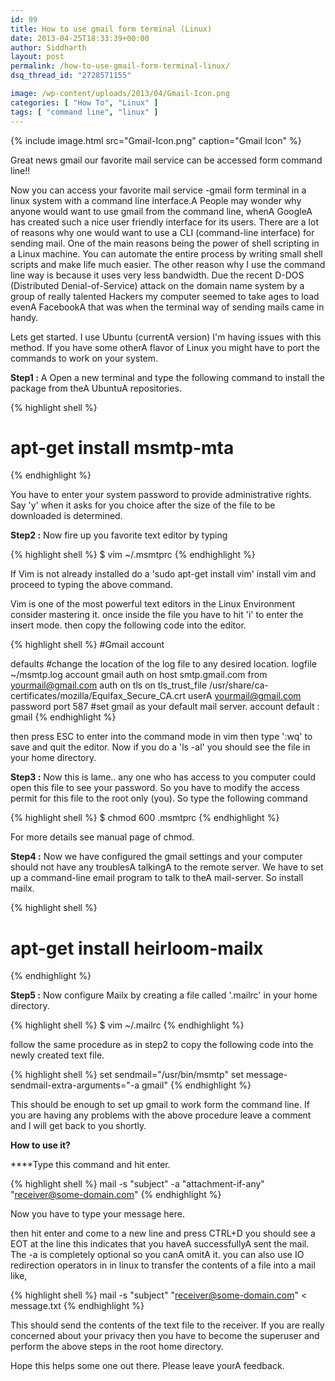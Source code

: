 ```yaml
---
id: 99
title: How to use gmail form terminal (Linux)
date: 2013-04-25T18:33:39+00:00
author: Siddharth
layout: post
permalink: /how-to-use-gmail-form-terminal-linux/
dsq_thread_id: "2728571155"

image: /wp-content/uploads/2013/04/Gmail-Icon.png
categories: [ "How To", "Linux" ]
tags: [ "command line", "linux" ]
---
```


{% include image.html src="Gmail-Icon.png" caption="Gmail Icon" %}

Great news gmail our favorite mail service can be accessed form command line!!

Now you can access your favorite mail service -gmail form terminal in a linux system with a command line interface.A People may wonder why anyone would want to use gmail from the command line, whenA GoogleA has created such a nice user friendly interface for its users. There are a lot of reasons why one would want to use a CLI (command-line interface) for sending mail. One of the main reasons being the power of shell scripting in a Linux machine. You can automate the entire process by writing small shell scripts and make life much easier. The other reason why I use the command line way is because it uses very less bandwidth. Due the recent D-DOS (Distributed Denial-of-Service) attack on the domain name system by a group of really talented Hackers my computer seemed to take ages to load evenA FacebookA that was when the terminal way of sending mails came in handy.

Lets get started. I use Ubuntu (currentA version) I'm having issues with this method. If you have some otherA flavor of Linux you might have to port the commands to work on your system.

**Step1 :** A Open a new terminal and type the following command to install the package from theA UbuntuA repositories.

{% highlight shell %}
# apt-get install msmtp-mta
{% endhighlight %}

You have to enter your system password to provide administrative rights. Say 'y' when it asks for you choice after the size of the file to be downloaded is determined.
  
**Step2 :** Now fire up you favorite text editor by typing

{% highlight shell %}
$ vim ~/.msmtprc
{% endhighlight %}

If Vim is not already installed do a 'sudo apt-get install vim' install vim and proceed to typing the above command.
  
Vim is one of the most powerful text editors in the Linux Environment consider mastering it. once inside the file you have to hit 'i' to enter the insert mode. then copy the following code into the editor.

{% highlight shell %}
#Gmail account

defaults
#change the location of the log file to any desired location.
logfile ~/msmtp.log
account gmail
auth on
host smtp.gmail.com
from <yourmail@gmail.com>
auth on
tls on
tls_trust_file /usr/share/ca-certificates/mozilla/Equifax_Secure_CA.crt
userA <yourmail@gmail.com>
password <your-password>
port 587
#set gmail as your default mail server.
account default : gmail
{% endhighlight %}

then press ESC to enter into the command mode in vim then type ':wq' to save and quit the editor. Now if you do a 'ls -al' you should see the file in your home directory.

**Step3 :** Now this is lame.. any one who has access to you computer could open this file to see your password. So you have to modify the access permit for this file to the root only (you). So type the following command

{% highlight shell %}
$ chmod 600 .msmtprc
{% endhighlight %}

For more details see manual page of chmod.

**Step4 :** Now we have configured the gmail settings and your computer should not have any troublesA talkingA to the remote server. We have to set up a command-line email program to talk to theA mail-server. So install mailx.


{% highlight shell %}
# apt-get install heirloom-mailx
{% endhighlight %}

**Step5 :** Now configure Mailx by creating a file called '.mailrc' in your home directory.

{% highlight shell %}
$ vim ~/.mailrc
{% endhighlight %}


follow the same procedure as in step2 to copy the following code into the newly created text file.

{% highlight shell %}
set sendmail="/usr/bin/msmtp"
set message-sendmail-extra-arguments="-a gmail"
{% endhighlight %}

This should be enough to set up gmail to work form the command line. If you are having any problems with the above procedure leave a comment and I will get back to you shortly.

**How to use it?**

****Type this command and hit enter.

{% highlight shell %}
mail -s "subject" -a "attachment-if-any" "receiver@some-domain.com"
{% endhighlight %}

Now you have to type your message here.

then hit enter and come to a new line and press CTRL+D you should see a EOT at the line this indicates that you haveA successfullyA sent the mail. The -a <A attachmentA > is completely optional so you canA omitA it. you can also use IO redirection operators in in linux to transfer the contents of a file into a mail like,

{% highlight shell %}
mail -s "subject" "receiver@some-domain.com" < message.txt
{% endhighlight %}

This should send the contents of the text file to the receiver. If you are really concerned about your privacy then you have to become the superuser and perform the above steps in the root home directory.

Hope this helps some one out there. Please leave yourA feedback.
